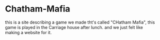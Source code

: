 # Chatham-Mafia
this is a site describing a game we made tht's called "CHatham Mafia", this game is played in the Carriage house after lunch. 
and we just felt like making a website for it.
